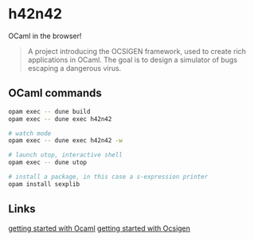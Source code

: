 # h42n42

OCaml in the browser!

> A project introducing the OCSIGEN framework, used to create rich applications in OCaml. The goal is to design a simulator of bugs escaping a dangerous virus.

## OCaml commands

```bash
opam exec -- dune build
opam exec -- dune exec h42n42

# watch mode
opam exec -- dune exec h42n42 -w

# launch utop, interactive shell
opam exec -- dune utop

# install a package, in this case a s-expression printer
opam install sexplib
```

## Links

[getting started with Ocaml](https://ocaml.org/docs/tour-of-ocaml)
[getting started with Ocsigen](https://ocsigen.org/tuto/latest/manual/basics)
